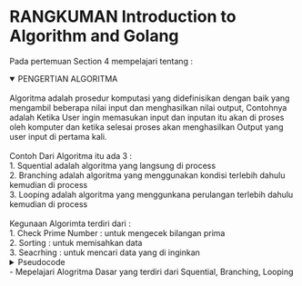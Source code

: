 # RANGKUMAN Introduction to Algorithm and Golang

Pada pertemuan Section 4 mempelajari tentang :

<details open>
<summary>PENGERTIAN ALGORITMA</summary>
<br>
Algoritma adalah prosedur komputasi yang didefinisikan dengan baik yang mengambil beberapa nilai input dan menghasilkan nilai output, Contohnya adalah Ketika User ingin memasukan input dan inputan itu akan di proses oleh komputer dan ketika selesai proses akan menghasilkan Output yang user input di pertama kali.
<br>
<br>
Contoh Dari Algoritma itu ada 3 :
<br>
 1. Squential adalah algoritma yang langsung di process
   <br>
 2. Branching adalah algoritma yang menggunakan kondisi terlebih dahulu kemudian di process
   <br>
 3. Looping adalah algoritma yang menggunkana perulangan terlebih dahulu kemudian di process
<br>
<br>
Kegunaan Algorimta terdiri dari :
<br>
 1. Check Prime Number : untuk mengecek bilangan prima
   <br>
 2. Sorting            : untuk memisahkan data
   <br>
 3. Seacrhing          : untuk mencari data yang di inginkan
</details>

<details>
<summary>Pseudocode</summary>
<br>
Pseudocode adalah deskripsi tingkat tinggi bersifat informal dan ringkas atas algoritma pemrograman komputer yang menggunakan konvensi struktural atas suatu bahasa pemrograman dengan tujuan untuk dibaca oleh manusia dan bukan mesin.
<br>
<br>
LUAS MENGHITUNG SEGITIGA :
<br>
1. INPUT `Alas` and `Tinggi`
<br>
2. CALCULATE `Luas = (Alas x Tinggi) / 2`
<br>
3. PRINT `Luas`
</details>
- Mepelajari Alogritma Dasar yang terdiri dari Squential, Branching, Looping
